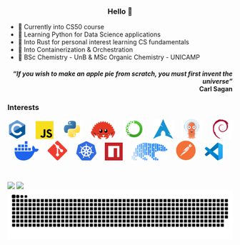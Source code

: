 <h3 align="center">Hello 👋</h3>

- 🌱 Currently into CS50 course
- 🐍 Learning Python for Data Science applications
- 🦀 Into Rust for personal interest learning CS fundamentals
- 🐳 Into Containerization & Orchestration  
- 🧪 BSc Chemistry - UnB & MSc Organic Chemistry - UNICAMP

<h4 align="right">“<em>If you wish to make an apple pie from scratch, you must first invent the universe”</em><br>Carl Sagan</h4>

<h3>Interests</h3>

<a title="C"><img src="assets/c.svg" alt="C lang" width="43"/></a> &nbsp; &nbsp;
<a href="https://www.javascript.com/" target="_blank" title="JavaScript"><img src="assets/javascript.svg" alt="JavaScript" width="40"/></a> &nbsp; &nbsp;
<a href="https://www.python.org/" target="_blank" title="Python"><img src="assets/python.svg" alt="python snakes" width="45"/></a> &nbsp; &nbsp;
<a href="https://www.rust-lang.org/" target="_blank" title="Ferris"><img src="assets/cuddlyferris.svg" alt="Ferris" height="40"/></a> &nbsp; &nbsp;
<a href="https://www.anaconda.com/" target="_blank" title="conda"><img src="assets/anaconda.svg" alt="anaconda" height="45"/></a> &nbsp; &nbsp;
<a href="https://archlinux.org/" target="_blank" title='arch'><img src="assets/archlinux.svg" alt="Arch Linux" width="45"/></a> &nbsp; &nbsp;
<a href="https://argoproj.github.io/" target="_blank" title="Argo"><img src="assets/argocd.svg" alt="Argo" width="45"/></a> &nbsp; &nbsp;
<a href="hhttps://www.debian.org/" target="_blank" title="debian"><img src="assets/debian.svg" alt="debian" height="45"/></a> &nbsp; &nbsp;
<a href="https://www.docker.com/" target="_blank" title="docker"><img src="assets/docker.svg" alt="docker" height="43"/></a> &nbsp; &nbsp;
<a href="https://git-scm.com/" target="_blank" title="git"><img src="assets/git.svg" alt="git" width="44"/></a> &nbsp; &nbsp;
<a href="https://kubernetes.io/" target="_blank" title="K8s"><img src="assets/K8s.svg" alt="Kubernetes" width="45"/></a> &nbsp; &nbsp;
<a href="https://www.npmjs.com/" target="_blank" title="npm"><img src="assets/npm.svg" alt="npm" width="40"/></a> &nbsp; &nbsp;
<a href="https://pola.rs/" target="_blank" title="Polars"><img src="assets/polars.svg" alt="Polars" height="40"/></a> &nbsp; &nbsp;
<a href="https://www.postman.com/" target="_blank" title="Postman"><img src="assets/postman.svg" alt="Postman" height="45"/></a> &nbsp; &nbsp;
<a href="https://code.visualstudio.com/" target="_blank" title="VSCode"><img src="assets/vscode.svg" alt="VSCode" width="40"/></a>

&nbsp;

<!-- Status -->
<picture>
  <source
    srcset="https://github-readme-stats.vercel.app/api?username=bragasgambit&show_icons=true&theme=dark"
    media="(prefers-color-scheme: dark), (prefers-color-scheme: no-preference)"/>
  <source
    srcset="https://github-readme-stats.vercel.app/api?username=bragasgambit&show_icons=true"
    media="(prefers-color-scheme: light)"/>
  <img height="180em" src="https://github-readme-stats.vercel.app/api?username=bragasgambit&show_icons=true&include_all_commits=true&count_private=true"/>
</picture>

<!-- Top Langs -->

<picture>
  <source
    srcset="https://github-readme-stats.vercel.app/api/top-langs/?username=bragasgambit&show_icons=true&theme=dark&layout=compact"
    media="(prefers-color-scheme: dark), (prefers-color-scheme: no-preference)"/>
  <source
    srcset="https://github-readme-stats.vercel.app/api/top-langs/?username=bragasgambit&show_icons=true&layout=compact"
    media="(prefers-color-scheme: light)"/>
  <img height="180em" src="https://github-readme-stats.vercel.app/api/top-langs/?username=bragasgambit&show_icons=true&layout=compact"/>
</picture>

<!-- Snake grid -->
<picture align="center">
  <source
    media="(prefers-color-scheme: dark)" srcset="https://raw.githubusercontent.com/platane/platane/output/github-contribution-grid-snake-dark.svg"/>
  <source
    media="(prefers-color-scheme: light)" srcset="https://raw.githubusercontent.com/platane/platane/output/github-contribution-grid-snake.svg"/>
  <img alt="github-snake" src="https://raw.githubusercontent.com/platane/platane/output/github-contribution-grid-snake.svg"/>
</picture>
